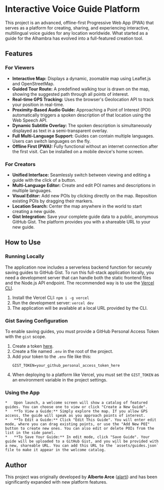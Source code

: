 # Interactive Voice Guide Platform

This project is an advanced, offline-first Progressive Web App (PWA) that serves as a platform for creating, sharing, and experiencing interactive, multilingual voice guides for any location worldwide. What started as a guide for the Alhambra has evolved into a full-featured creation tool.

## Features

### For Viewers
*   **Interactive Map:** Displays a dynamic, zoomable map using Leaflet.js and OpenStreetMap.
*   **Guided Tour Route:** A predefined walking tour is drawn on the map, showing the suggested path through all points of interest.
*   **Real-time GPS Tracking:** Uses the browser's Geolocation API to track your position in real-time.
*   **Proximity-Based Audio Guide:** Approaching a Point of Interest (POI) automatically triggers a spoken description of that location using the Web Speech API.
*   **Dynamic Subtitle Overlay:** The spoken description is simultaneously displayed as text in a semi-transparent overlay.
*   **Full Multi-Language Support:** Guides can contain multiple languages. Users can switch languages on the fly.
*   **Offline First (PWA):** Fully functional without an internet connection after the first visit. Can be installed on a mobile device's home screen.

### For Creators
*   **Unified Interface:** Seamlessly switch between viewing and editing a guide with the click of a button.
*   **Multi-Language Editor:** Create and edit POI names and descriptions in multiple languages.
*   **Visual Editor:** Add new POIs by clicking directly on the map. Reposition existing POIs by dragging their markers.
*   **Location Search:** Center the map anywhere in the world to start creating a new guide.
*   **Gist Integration:** Save your complete guide data to a public, anonymous GitHub Gist. The platform provides you with a shareable URL to your new guide.

## How to Use

### Running Locally
The application now includes a serverless backend function for securely saving guides to GitHub Gist. To run this full-stack application locally, you need a development server that can handle both the static frontend files and the Node.js API endpoint. The recommended way is to use the [Vercel CLI](https://vercel.com/cli).

1.  Install the Vercel CLI: `npm i -g vercel`
2.  Run the development server: `vercel dev`
3.  The application will be available at a local URL provided by the CLI.

### Gist Saving Configuration
To enable saving guides, you must provide a GitHub Personal Access Token with the `gist` scope.

1.  Create a token [here](https://github.com/settings/tokens/new).
2.  Create a file named `.env` in the root of the project.
3.  Add your token to the `.env` file like this:
    ```
    GIST_TOKEN=your_github_personal_access_token_here
    ```
4.  When deploying to a platform like Vercel, you must set the `GIST_TOKEN` as an environment variable in the project settings.

### Using the App
    *   Upon launch, a welcome screen will show a catalog of featured guides. You can choose one to view or click "Create a New Guide".
    *   **To View a Guide:** Simply explore the map. If you allow GPS access, the guide will speak as you approach points of interest.
    *   **To Edit a Guide:** Click "Edit This Guide". You will enter edit mode, where you can drag existing points, or use the "Add New POI" button to create new ones. You can also edit or delete POIs from the list in the side panel.
    *   **To Save Your Guide:** In edit mode, click "Save Guide". Your guide will be uploaded to a GitHub Gist, and you will be provided with a new, shareable URL. You can add this URL to the `assets/guides.json` file to make it appear in the welcome catalog.

## Author

This project was originally developed by **Alberto Arce** ([alarti](https://github.com/alarti)) and has been significantly expanded with new platform features.
